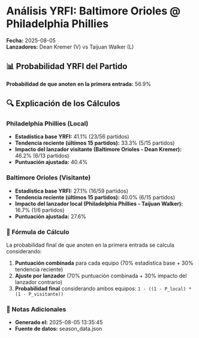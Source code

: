 # Análisis YRFI: Baltimore Orioles @ Philadelphia Phillies

**Fecha:** 2025-08-05  
**Lanzadores:** Dean Kremer (V) vs Taijuan Walker (L)

## 📊 Probabilidad YRFI del Partido

**Probabilidad de que anoten en la primera entrada:** 56.9%

## 🔍 Explicación de los Cálculos

### Philadelphia Phillies (Local)
- **Estadística base YRFI:** 41.1% (23/56 partidos)
- **Tendencia reciente (últimos 15 partidos):** 33.3% (5/15 partidos)
- **Impacto del lanzador visitante (Baltimore Orioles - Dean Kremer):** 46.2% (6/13 partidos)
- **Puntuación ajustada:** 40.4%

### Baltimore Orioles (Visitante)
- **Estadística base YRFI:** 27.1% (16/59 partidos)
- **Tendencia reciente (últimos 15 partidos):** 40.0% (6/15 partidos)
- **Impacto del lanzador local (Philadelphia Phillies - Taijuan Walker):** 16.7% (1/6 partidos)
- **Puntuación ajustada:** 27.6%

### 📝 Fórmula de Cálculo

La probabilidad final de que anoten en la primera entrada se calcula considerando:
1. **Puntuación combinada** para cada equipo (70% estadística base + 30% tendencia reciente)
2. **Ajuste por lanzador** (70% puntuación combinada + 30% impacto del lanzador contrario)
3. **Probabilidad final** considerando ambos equipos: `1 - ((1 - P_local) * (1 - P_visitante))`

### 📌 Notas Adicionales

- **Generado el:** 2025-08-05 13:35:45
- **Fuente de datos:** season_data.json
